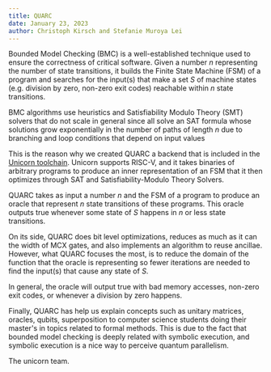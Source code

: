 ```yaml
---
title: QUARC
date: January 23, 2023
author: Christoph Kirsch and Stefanie Muroya Lei
---
```


Bounded Model Checking (BMC) is a well-established technique used to ensure the correctness of critical software. Given a number *n* representing the number of state transitions, it builds the Finite State Machine (FSM) of a program and searches for the input(s) that make a set *S* of machine states (e.g. division by zero, non-zero exit codes) reachable within *n* state transitions.


BMC algorithms use heuristics and Satisfiability Modulo Theory (SMT) solvers that do not scale in general since all solve an SAT formula whose solutions grow exponentially in the number of paths of length *n* due to branching and loop conditions that depend on input values
 

This is the reason why we created QUARC a backend that is included in the [Unicorn toolchain](https://github.com/cksystemsgroup/unicorn). Unicorn supports RISC-V, and it takes binaries of arbitrary programs to produce an inner representation of an FSM that it then optimizes through SAT and Satisfiability-Modulo Theory Solvers.

QUARC takes as input a number *n* and the FSM of a program to produce an oracle that represent *n* state transitions of these programs. This oracle outputs true whenever some state of *S* happens in *n* or less state transitions.

On its side, QUARC does bit level optimizations, reduces as much as it can the width of MCX gates, and also implements an algorithm to reuse ancillae. However, what QUARC focuses the most, is to reduce the domain of the function that the oracle is representing so fewer iterations are needed to find the input(s) that cause any state of *S*.

In general, the oracle will output true with bad memory accesses, non-zero exit codes, or whenever a division by zero happens.

Finally, QUARC has help us explain concepts such as unitary matrices, oracles, qubits, superposition to computer science students doing their master's in topics related to formal methods. This is due to the fact that bounded model checking is deeply related with symbolic execution, and symbolic execution is a nice way to perceive quantum parallelism.

The unicorn team.

